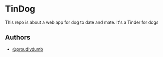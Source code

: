 
# TinDog
This repo is about a web app for dog to date and mate. It's a Tinder for dogs

## Authors

- [@proudlydumb](https://github.com/proudlydumb)

